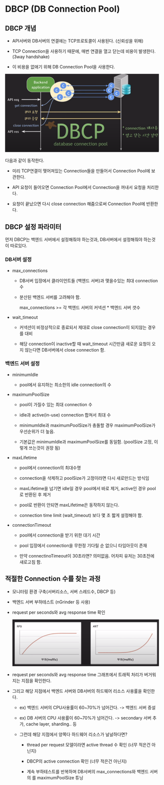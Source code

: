 # DBCP (DB Connection Pool)

## DBCP 개념

- API서버와 DB서버의 연결에는 TCP프로토콜이 사용된다. (신뢰성을 위해)

- TCP Connection을 사용하기 때문에, 매번 연결을 열고 닫는데 비용이 발생한다. (3way handshake)

- 이 비용을 없애기 위해 DB Connection Pool을 사용한다.


![alt text](image-5.png)

다음과 같이 동작한다.

- 미리 TCP연결이 맺어져있는 Connection들을 만들어서 Connection Pool에 보관한다.

- API 요청이 들어오면 Connection Pool에서 Connection을 꺼내서 요청을 처리한다.

- 요청이 끝났으면 다시 close connection 해줌으로써 Connection Pool에 반환한다.

## DBCP 설정 파라미터

먼저 DBCP는 백엔드 서버에서 설정해줘야 하는것과, DB서버에서 설정해줘야 하는것이 따로있다.

### DB서버 설정

- max_connections 

    - DB서버 입장에서 클라이언트들 (백엔드 서버)과 맺을수있는 최대 connection 수
    
    - 분산된 백엔드 서버를 고려해야 함. 
    
      max_connections >= 각 백엔드 서버의 커넥션 * 백엔드 서버 갯수

- wait_timeout

    - 커넥션이 비정상적으로 종료되서 제대로 close connection이 되지않는 경우를 대비
    
    - 해당 connection이 inactive할 때 wait_timeout 시간만큼 새로운 요청이 오지 않는다면 DB서버에서 close connection 함.

### 백엔드 서버 설정

- minimumIdle

    - pool에서 유지하는 최소한의 idle connection의 수

- maximumPoolSize

    - pool이 가질수 있는 최대 connection 수

    - idle과 active(in-use) connection 합쳐서 최대 수

    - minimumIdle과 maximumPoolSize가 충돌할 경우 maximumPoolSize가 우선순위가 더 높음.

    - 기본값은 minimumIdle과 maximumPoolSize를 동일함. (poolSize 고정, 이렇게 쓰는것이 권장 됨)

- maxLifetime

    - pool에서 connection의 최대수명

    - connection을 삭제하고 poolSize가 고정이라면 다시 새로만드는 방식임

    - maxLifetime을 넘기면 idle일 경우 pool에서 바로 제거, active인 경우 pool로 반환된 후 제거

    - pool로 반환이 안되면 maxLifetime은 동작하지 않는다.

    - connection time limit (wait_timeout) 보다 몇 초 짧게 설정해야 함.

- connectionTimeout

    - pool에서 connection을 받기 위한 대기 시간

    - pool 입장에서 connection을 무한정 기다릴 순 없으니 타임아웃이 존재

    - 만약 connectinoTimeout이 30초라면? 의미없음. 어차피 유저는 30초전에 새로고침 함.


## 적절한 Connection 수를 찾는 과정

- 모니터링 환경 구축(서버리소스, 서버 스레드수, DBCP 등)

- 백엔드 서버 부하테스트 (nGrinder 등 사용)

- request per seconds와 avg response time 확인

  ![alt text](image-6.png)

- request per seconds와 avg response time 그래프에서 트래픽 처리가 버거워지는 지점을 확인한다.

- 그리고 해당 지점에서 백엔드 서버와 DB서버의 하드웨어 리소스 사용률을 확인한다.

    - ex) 백엔드 서버의 CPU사용률이 60~70%가 넘어간다. -> 백엔드 서버 증설 

    - ex) DB 서버의 CPU 사용률이 60~70%가 넘어간다. -> secondary 서버 추가, cache layer, sharding.. 등

    - 그런데 해당 지점에서 양쪽다 하드웨어 리소스가 널널하다면?

        - thread per request 모델이라면 active thread 수 확인 (너무 적은건 아닌지)

        - DBCP의 active connection 확인 (너무 적은건 아닌지)

        - 계속 부하테스트를 반복하며 DB서버의 max_connections와 백엔드 서버의 를 maximumPoolSize 튜닝 

